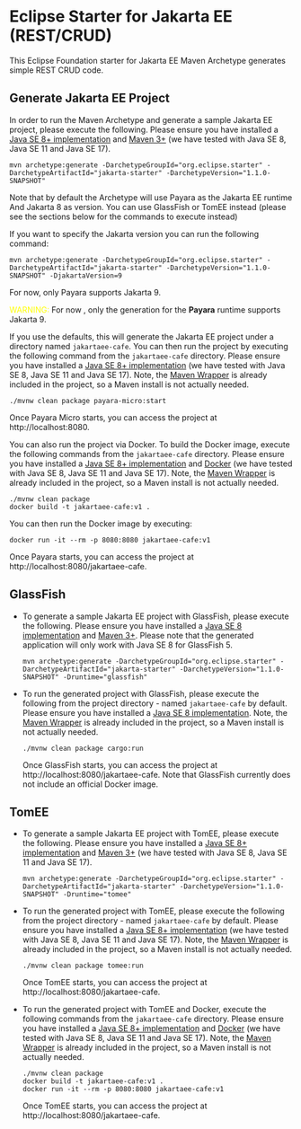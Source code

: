 # Eclipse Starter for Jakarta EE (REST/CRUD)
This Eclipse Foundation starter for Jakarta EE Maven Archetype generates simple REST CRUD code.

## Generate Jakarta EE Project
In order to run the Maven Archetype and generate a sample Jakarta EE project, please execute the following. Please ensure you have installed a [Java SE 8+ implementation](https://adoptium.net/?variant=openjdk8) and [Maven 3+](https://maven.apache.org/download.cgi) (we have tested with Java SE 8, Java SE 11 and Java SE 17).

```
mvn archetype:generate -DarchetypeGroupId="org.eclipse.starter" -DarchetypeArtifactId="jakarta-starter" -DarchetypeVersion="1.1.0-SNAPSHOT"
```

Note that by default the Archetype will use Payara as the Jakarta EE runtime And Jakarta 8 as version. You can use GlassFish or TomEE instead (please see the sections below for the commands to execute instead)

If you want to specify the Jakarta version you can run the following command:

```
mvn archetype:generate -DarchetypeGroupId="org.eclipse.starter" -DarchetypeArtifactId="jakarta-starter" -DarchetypeVersion="1.1.0-SNAPSHOT" -DjakartaVersion=9
```

For now, only Payara supports Jakarta 9.

<span style="color:yellow">WARNING:</span> For now , only the generation for the **Payara** runtime supports Jakarta 9.

If you use the defaults, this will generate the Jakarta EE project under a directory named `jakartaee-cafe`. You can then run the project by executing the following command from the `jakartaee-cafe` directory. Please ensure you have installed a [Java SE 8+ implementation](https://adoptium.net/?variant=openjdk8) (we have tested with Java SE 8, Java SE 11 and Java SE 17). Note, the [Maven Wrapper](https://maven.apache.org/wrapper/) is already included in the project, so a Maven install is not actually needed.

```
./mvnw clean package payara-micro:start
```

Once Payara Micro starts, you can access the project at http://localhost:8080.

You can also run the project via Docker. To build the Docker image, execute the following commands from the `jakartaee-cafe` directory. Please ensure you have installed a [Java SE 8+ implementation](https://adoptium.net/?variant=openjdk8) and [Docker](https://docs.docker.com/get-docker/) (we have tested with Java SE 8, Java SE 11 and Java SE 17). Note, the [Maven Wrapper](https://maven.apache.org/wrapper/) is already included in the project, so a Maven install is not actually needed.

```
./mvnw clean package
docker build -t jakartaee-cafe:v1 .
```

You can then run the Docker image by executing:

```
docker run -it --rm -p 8080:8080 jakartaee-cafe:v1
```

Once Payara starts, you can access the project at http://localhost:8080/jakartaee-cafe.

## GlassFish
* To generate a sample Jakarta EE project with GlassFish, please execute the following. Please ensure you have installed a [Java SE 8 implementation](https://adoptium.net/?variant=openjdk8) and [Maven 3+](https://maven.apache.org/download.cgi). Please note that the generated application will only work with Java SE 8 for GlassFish 5.

  ```
  mvn archetype:generate -DarchetypeGroupId="org.eclipse.starter" -DarchetypeArtifactId="jakarta-starter" -DarchetypeVersion="1.1.0-SNAPSHOT" -Druntime="glassfish"
  ```

* To run the generated project with GlassFish, please execute the following from the project directory - named `jakartaee-cafe` by default. Please ensure you have installed a [Java SE 8 implementation](https://adoptium.net/?variant=openjdk8). Note, the [Maven Wrapper](https://maven.apache.org/wrapper/) is already included in the project, so a Maven install is not actually needed.

  ```
  ./mvnw clean package cargo:run
  ```
 
  Once GlassFish starts, you can access the project at http://localhost:8080/jakartaee-cafe.
  Note that GlassFish currently does not include an official Docker image.
  
## TomEE
* To generate a sample Jakarta EE project with TomEE, please execute the following. Please ensure you have installed a [Java SE 8+ implementation](https://adoptium.net/?variant=openjdk8) and [Maven 3+](https://maven.apache.org/download.cgi) (we have tested with Java SE 8, Java SE 11 and Java SE 17).

  ```
  mvn archetype:generate -DarchetypeGroupId="org.eclipse.starter" -DarchetypeArtifactId="jakarta-starter" -DarchetypeVersion="1.1.0-SNAPSHOT" -Druntime="tomee"
  ```

* To run the generated project with TomEE, please execute the following from the project directory - named `jakartaee-cafe` by default. Please ensure you have installed a [Java SE 8+ implementation](https://adoptium.net/?variant=openjdk8) (we have tested with Java SE 8, Java SE 11 and Java SE 17). Note, the [Maven Wrapper](https://maven.apache.org/wrapper/) is already included in the project, so a Maven install is not actually needed.

  ```
  ./mvnw clean package tomee:run
  ```
 
  Once TomEE starts, you can access the project at http://localhost:8080/jakartaee-cafe.

* To run the generated project with TomEE and Docker, execute the following commands from the `jakartaee-cafe` directory. Please ensure you have installed a [Java SE 8+ implementation](https://adoptium.net/?variant=openjdk8) and [Docker](https://docs.docker.com/get-docker/) (we have tested with Java SE 8, Java SE 11 and Java SE 17). Note, the [Maven Wrapper](https://maven.apache.org/wrapper/) is already included in the project, so a Maven install is not actually needed.

  ```
  ./mvnw clean package
  docker build -t jakartaee-cafe:v1 .
  docker run -it --rm -p 8080:8080 jakartaee-cafe:v1
  ```
  
  Once TomEE starts, you can access the project at http://localhost:8080/jakartaee-cafe.
